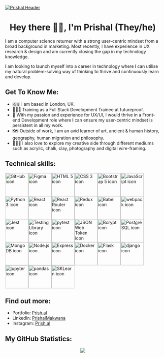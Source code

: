 [![Prishal Header](https://prish.al/images/Headers/PrishalMakwanaHeader_3.png "Header")](https://prish.al/)

<h1 align="center">Hey there 👋🏼, I'm Prishal (They/he)</h1>

I am a computer science returner with a strong user-centric mindset from a broad background in marketing. Most recently, I have experience in UX research & design and am currently closing the gap in my technology knowledge.

I am looking to launch myself into a career in technology where I can utilise my natural problem-solving way of thinking to thrive and continuously learn and develop.

<h2> Get To Know Me:</h2>

- 🇬🇧 I am based in London, UK.
- 👨🏽‍💻 Training as a Full Stack Development Trainee at futureproof.
- 📱 With my passion and experience for UX/UI, I would thrive in a Front-end Development role where I can ensure my user-centric mindset is persistent in all my work. 
- 🗺 Outside of work, I am an avid learner of art, ancient & human history, geography, human migration and philosophy.
- 🧑🏽‍🎨 I also love to explore my creative side through different mediums such as acrylic, chalk, clay, photography and digital wire-framing.

<h2> Technical skills:</h2>

<img src="https://prish.al/images/github-tech-skill/github.png" alt="GitHub icon" width="75px"><img src="https://prish.al/images/github-tech-skill/figma.png" alt="Figma icon" width="75px"><img src="https://prish.al/images/github-tech-skill/html.png" alt="HTML 5 icon" width="75px"><img src="https://prish.al/images/github-tech-skill/css.png" alt="CSS 3 icon" width="75px"><img src="https://prish.al/images/github-tech-skill/bootstrap.png" alt="Bootstrap 5 icon" width="75px"><img src="https://prish.al/images/github-tech-skill/javascript1.png" alt="JavaScript icon" width="75px"><img src="https://prish.al/images/github-tech-skill/python.png" alt="Python 3 icon" width="75px"><img src="https://prish.al/images/github-tech-skill/react.png" alt="React icon" width="75px"><img src="https://prish.al/images/github-tech-skill/react_router.png" alt="React Router icon" width="75px"><img src="https://prish.al/images/github-tech-skill/redux.png" alt="Redux icon" width="75px"><img src="https://prish.al/images/github-tech-skill/babel.png" alt="Babel icon" width="75px"><img src="https://prish.al/images/github-tech-skill/webpack.png" alt="webpack icon" width="75px"></a><img src="https://prish.al/images/github-tech-skill/jest.png" alt="Jest icon" width="75px"><img src="https://prish.al/images/github-tech-skill/testing_library.png" alt="Testing Library icon" width="75px"><img src="https://prish.al/images/github-tech-skill/pytest.png" alt="pytest icon" width="75px"><img src="https://prish.al/images/github-tech-skill/json_web_token.png" alt="JSON Web Token icon" width="75px"><img src="https://prish.al/images/github-tech-skill/bcrypt.png" alt="Bcrypt icon" width="75px"><img src="https://prish.al/images/github-tech-skill/postgresql.png" alt="PostgreSQL icon" width="75px"><img src="https://prish.al/images/github-tech-skill/mongodb.png" alt="MongoDB icon" width="75px"><img src="https://prish.al/images/github-tech-skill/node.png" alt="Node.js icon" width="75px"><img src="https://prish.al/images/github-tech-skill/express.png" alt="Express icon" width="75px"><img src="https://prish.al/images/github-tech-skill/docker.png" alt="Docker icon" width="75px"><img src="https://prish.al/images/github-tech-skill/flask.png" alt="Flask icon" width="75px"><img src="https://prish.al/images/github-tech-skill/django.png" alt="django icon" width="75px"><img src="https://prish.al/images/github-tech-skill/jupyter.png" alt="jupyter icon" width="75px"><img src="https://prish.al/images/github-tech-skill/pandas.png" alt="pandas icon" width="75px"><img src="https://prish.al/images/github-tech-skill/sklearn.png" alt="SKLearn icon" width="75px">


<h2> Find out more:</h2>

<ul>
<li>Portfolio: <a href="https://prish.al"><i class="bi bi-file-person"></i> Prish.al</a></li>
<li>LinkedIn: <a href="https://www.linkedin.com/in/prishalmakwana/"><i class="bi bi-linkedin"></i>PrishalMakwana</a></li>
<li>Instagram: <a href="https://www.instagram.com/prish.al"><i class="bi bi-instagram"></i>Prish.al</a></li>
</ul>

<h2> My GitHub Statistics:</h2>
<div align="center"><img src="https://github-readme-stats.vercel.app/api?username=prishalm&show_icons=true&theme=dark&hide_border=true" /></div>
